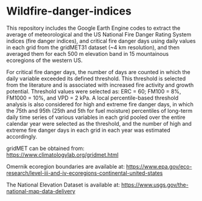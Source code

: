# Wildfire-danger-indices
This repository includes the Google Earth Engine codes to extract the average of meteorological and the US National Fire Danger Rating System indices (fire danger indices), and critical fire danger days using daily values in each grid from the gridMET31 dataset (~4 km resolution), and then averaged them for each 500 m elevation band in 15 mountainous ecoregions of the western US. 

For critical fire danger days, the number of days are counted in which the daily variable exceeded its defined threshold. This threshold is selected from the literature and is associated with increased fire activity and growth potential. Threshold values were selected as: ERC = 60; FM100 = 8%, FM1000 = 10%, and VPD = 2 kPa. A local percentile-based threshold analysis is also considered for high and extreme fire danger days, in which the 75th and 95th (25th and 5th for fuel moisture) percentiles of long-term daily time series of various variables in each grid pooled over the entire calendar year were selected as the threshold, and the number of high and extreme fire danger days in each grid in each year was estimated accordingly.

gridMET can be obtained from: https://www.climatologylab.org/gridmet.html 

Omernik ecoregion boundaries are available at: https://www.epa.gov/eco-research/level-iii-and-iv-ecoregions-continental-united-states 

The National Elevation Dataset is available at: https://www.usgs.gov/the-national-map-data-delivery 
